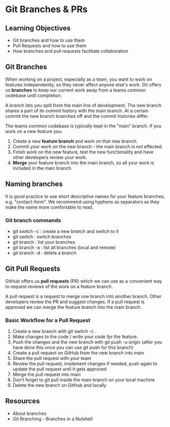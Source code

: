 # Git Branches & PRs

## Learning Objectives

- Git branches and how to use them
- Pull Requests and how to use them
- How branches and pull requests facilitate collaboration

## Git Branches

When working on a project, especially as a team, you want to work on features independently, so they never affect anyone else's work. Git offers us <strong>branches</strong> to keep our current work away from a teams common codebase until completion.

A branch lets you split from the main line of development. The new branch shares a part of its commit history with the main branch. At a certain commit the new branch branches off and the commit histories differ.

The teams common codebase is typically kept in the "main" branch. If you work on a new feature you:

1. Create a new <strong>feature branch</strong> and work on that new branch.
2. Commit your work on the new branch - the main branch is not effected.
3. Finish work on the new feature, test the new functionality and have other developers review your work.
4. <strong>Merge</strong> your feature branch into the main branch, so all your work is included in the main branch.

## Naming branches

It is good practice to use short descriptive names for your feature branches, e.g. "contact-form". We recommend using hyphens as separators as they make the name more comfortable to read.

### Git branch commands

- git switch -c <branchname> : create a new branch and switch to it
- git switch <branchname> : switch branches
- git branch : list your branches
- git branch -a : list all branches (local and remote)
- git branch -d <branchname> : delete a branch

## Git Pull Requests

GitHub offers us <strong>pull requests</strong> (PR) which we can use as a convenient way to request reviews of the work on a feature branch.

A pull request is a request to merge one branch into another branch. Other developers review the PR and suggest changes. If a pull request is approved we can merge the feature branch into the main branch.

### Basic Workflow for a Pull Request

1. Create a new branch with git switch -c <branchname>.
2. Make changes to the code / write your code fpr the feature.
3. Push the changes and the new branch with git push -u origin <branchname> (after you have done this once you can use git push for this branch)
4. Create a pull request on GitHub from the new branch into main
5. Share the pull request with your team
6. Review the pull request, implement changes if needed, push again to update the pull request until it gets approved
7. Merge the pull request into main
8. Don't forget to git pull inside the main branch on your local machine
9. Delete the new branch on GitHub and locally

## Resources

- About branches
- Git Branching - Branches in a Nutshell
